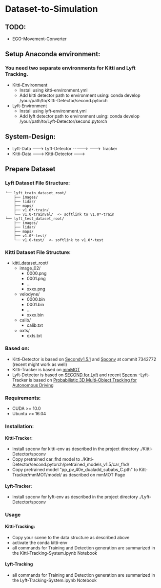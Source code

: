 # Dataset-to-Simulation

## TODO:
 - EGO-Movement-Converter

## Setup Anaconda environment:
### You need two separate environments for Kitti and Lyft Tracking.
- Kitti-Environment
  -  Install using kitti-environment.yml
  -  Add kitti detector path to environment using: conda develop /your/path/to/Kitti-Detector/second.pytorch
- Lyft-Environment
  -  Install using lyft-environment.yml
  -  Add lyft detector path to environment using: conda develop /your/path/to/Lyft-Detector/second.pytorch

## System-Design:
 - Lyft-Data ---> Lyft-Detector ----->
                                    ---> Tracker
 - Kitti-Data ---> Kitti-Detector --->


## Prepare Dataset
### Lyft Dataset File Structure:
```Plain
└── lyft_train_dataset_root/
    ├── images/
    ├── lidar/
    ├── maps/
    ├── v1.0*-train/
    └── v1.0-trainval/  <- softlink to v1.0*-train
└── lyft_test_dataset_root/
    ├── images/
    ├── lidar/
    ├── maps/
    ├── v1.0*-test/
    └── v1.0-test/  <- softlink to v1.0*-test
```

### Kitti Dataset File Structure:
- kitti_dataset_root/
  - image_02/
    -   0000.png
    -   0001.png
    -   ...
    -   xxxx.png
  - velodyne/
    -   0000.bin
    -   0001.bin
    -   ...
    -   xxxx.bin
  - calib/
    -   calib.txt
  - oxts/
    -   oxts.txt

### Based on:
- Kitti-Detector is based on [Secondv1.5.1](https://github.com/traveller59/second.pytorch/tree/v1.5.1) and [Spconv](https://github.com/traveller59/spconv) at commit 7342772 (recent might work as well)
- Kitti-Tracker is based on [mmMOT](https://github.com/ZwwWayne/mmMOT)
- Lyft-Detector is based on [SECOND for Lyft](https://github.com/pyaf/second.pytorch) and recent [Spconv](https://github.com/traveller59/spconv)
-Lyft-Tracker is based on [Probabilistic 3D Multi-Object Tracking for Autonomous Driving](https://github.com/eddyhkchiu/mahalanobis_3d_multi_object_tracking)


### Requirements:
 - CUDA >= 10.0
 - Ubuntu >= 16.04


### Installation:
#### Kitti-Tracker:
 - Install spconv for kitti-env as described in the project directory ./Kitti-Detector/spconv
 - Copy pretrained car_fhd model to ./Kitti-Detector/second.pytorch/pretrained_models_v1.5/car_fhd/
 - Copy pretrained model "pp_pv_40e_dualadd_subabs_C.pth" to Kitt-Tracker/mmMOT/model/ as described on mmMOT Page
#### Lyft-Tracker:
 - Install spconv for lyft-env as described in the project directory ./Lyft-Detector/spconv

### Usage
#### Kitti-Tracking:
 - Copy your scene to the data structure as described above
 - activate the conda kitti-env
 - all commands for Training and Detection generation are summarized in the Kitti-Tracking-System.ipynb Notebook
#### Lyft-Tracking
 - all commands for Training and Detection generation are summarized in the Lyft-Tracking-System.ipynb Notebook
